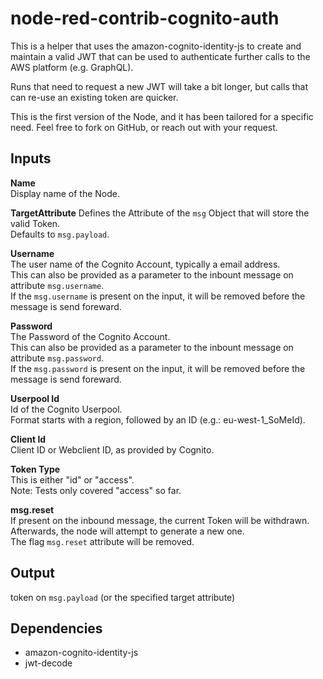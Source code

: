 # node-red-contrib-cognito-auth
This is a helper that uses the amazon-cognito-identity-js to create and maintain a valid JWT that can be used to authenticate further calls to the AWS platform (e.g. GraphQL).

Runs that need to request a new JWT will take a bit longer, but calls that can re-use an existing token are quicker.

This is the first version of the Node, and it has been tailored for a specific need.
Feel free to fork on GitHub, or reach out with your request.

## Inputs

__Name__   
Display name of the Node. 

__TargetAttribute__
Defines the Attribute of the ```msg``` Object that will store the valid Token.   
Defaults to ```msg.payload```.

__Username__   
The user name of the Cognito Account, typically a email address.   
This can also be provided as a parameter to the inbount message on attribute ```msg.username```.   
If the ```msg.username``` is present on the input, it will be removed before the message is send foreward.

__Password__   
The Password of the Cognito Account.   
This can also be provided as a parameter to the inbount message on attribute ```msg.password```.   
If the ```msg.password``` is present on the input, it will be removed before the message is send foreward.

__Userpool Id__  
Id of the Cognito Userpool.   
Format starts with a region, followed by an ID (e.g.: eu-west-1_SoMeId).

__Client Id__   
Client ID or Webclient ID, as provided by Cognito.

__Token Type__  
This is either "id" or "access".   
Note: Tests only covered "access" so far.

__msg.reset__   
If present on the inbound message, the current Token will be withdrawn.   
Afterwards, the node will attempt to generate a new one.   
The flag ```msg.reset``` attribute will be removed.

## Output
token on ```msg.payload```  (or the specified target attribute)

## Dependencies
 - amazon-cognito-identity-js
 - jwt-decode